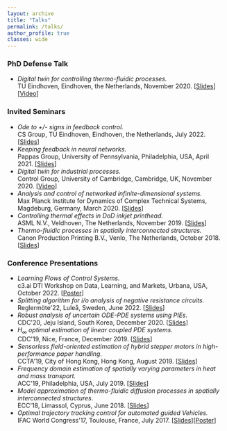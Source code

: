 ```yaml
---
layout: archive
title: "Talks"
permalink: /talks/
author_profile: true
classes: wide
---
```

### PhD Defense Talk 
* *Digital twin for controlling thermo-fluidic processes.*\
TU Eindhoven, Eindhoven, the Netherlands, November 2020. [[Slides](/files/Slides/Slides-phd.pdf)][[Video](https://www.youtube.com/watch?v=h9y8sntrbBI)]

### Invited Seminars 
* *Ode to +/- signs in feedback control.*\
CS Group, TU Eindhoven, Eindhoven, the Netherlands, July 2022. [[Slides](/files/Slides/Slides-tue.pdf)]
* *Keeping feedback in neural networks.*\
Pappas Group, University of Pennsylvania, Philadelphia, USA, April 2021. [[Slides](/files/Slides/Slides-upenn.pdf)]
* *Digital twin for industrial processes.*\
Control Group, University of Cambridge, Cambridge, UK, November 2020. [[Video](https://www.youtube.com/watch?v=za0Q_whXYRI)]
* *Analysis and control of networked infinite-dimensional systems.*\
Max Planck Institute for Dynamics of Complex Technical Systems, Magdeburg, Germany, March 2020. [[Slides](/files/Slides/Slides-mpi.pdf)]
* *Controlling thermal effects in DoD inkjet printhead.*\
ASML N.V., Veldhoven, The Netherlands, November 2019. [[Slides](/files/Slides/Slides-thermQ.pdf)]
* *Thermo-fluidic processes in spatially interconnected structures.*\
Canon Production Printing B.V., Venlo, The Netherlands, October 2018. [[Slides](/files/Slides/Slides-cpp.pdf)]
  
### Conference Presentations 
* *Learning Flows of Control Systems.*\
c3.ai DTI Workshop on Data, Learning, and Markets, Urbana, USA, October 2022. [[Poster](/files/Slides/DTI_Poster_Amritam_.pdf)]
* *Splitting algorithm for i/o analysis of negative resistance circuits.*\
Reglermöte'22, Luleå, Sweden, June 2022. [[Slides](/files/Slides/Slides-ltu.pdf)]
* *Robust analysis of uncertain ODE-PDE systems using PIEs.*\
CDC'20, Jeju Island, South Korea, December 2020. [[Slides](/files/Slides/Slides-jeju.pdf)]
* *$H_{\infty}$ optimal estimation of linear coupled PDE systems.*\
CDC'19, Nice, France, December 2019. [[Slides](/files/Slides/Slides-nice.pdf)]
* *Sensorless field-oriented estimation of hybrid stepper motors in high-performance paper handling.*\
CCTA'19, City of Hong Kong, Hong Kong, August 2019. [[Slides](/files/Slides/Slides-ccta.pdf)]
* *Frequency domain estimation of spatially varying parameters in heat and mass transport.*\
ACC'19, Philadelphia, USA, July 2019. [[Slides](/files/Slides/Slides-acc.pdf)]
* *Model approximation of thermo-fluidic diffusion processes in spatially interconnected structures.*\
ECC'18, Limassol, Cyprus, June 2018. [[Slides](/files/Slides/Slides-ecc.pdf)]
* *Optimal trajectory tracking control for automated guided Vehicles.*\
IFAC World Congress'17, Toulouse, France, July 2017. [[Slides](/files/Slides/Slides-ifac17.pdf)][[Poster](/files/Slides/Poster-ifac17.pdf)]
 
<!-- <iframe src="https://www.google.com/maps/d/embed?mid=1rKhD4-542rgZdYrTFINe4lUs7WiiD50&ehbc=2E312F" width="640" height="480"></iframe> -->
